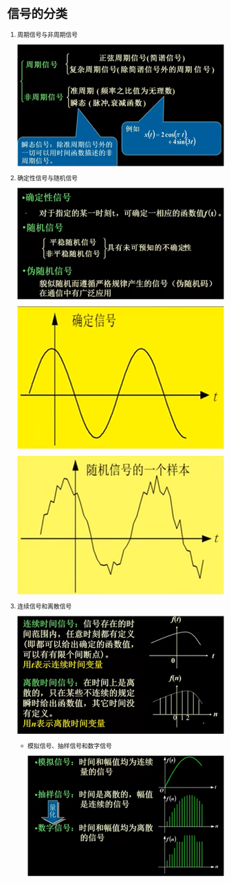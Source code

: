 # 信号的分类
1. 周期信号与非周期信号

    ![Alt text](image-13.png)

2. 确定性信号与随机信号

    ![Alt text](image-14.png)

    ![Alt text](image-15.png)

    ![Alt text](image-16.png)

3. 连续信号和离散信号

    ![Alt text](image-776.png)

    * 模拟信号、抽样信号和数字信号

        ![Alt text](image-777.png)
